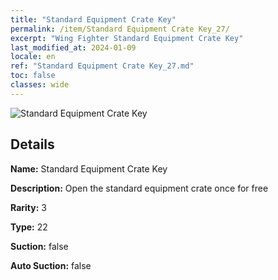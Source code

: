 ```yaml
---
title: "Standard Equipment Crate Key"
permalink: /item/Standard Equipment Crate Key_27/
excerpt: "Wing Fighter Standard Equipment Crate Key"
last_modified_at: 2024-01-09
locale: en
ref: "Standard Equipment Crate Key_27.md"
toc: false
classes: wide
---
```



 ![Standard Equipment Crate Key](/images/item/Standard_Equipment_Crate_Key_p.png)



## Details

 **Name:** Standard Equipment Crate Key 

 **Description:** Open the standard equipment crate once for free

 **Rarity:** 3 

 **Type:** 22 

 **Suction:** false 

 **Auto Suction:** false 


